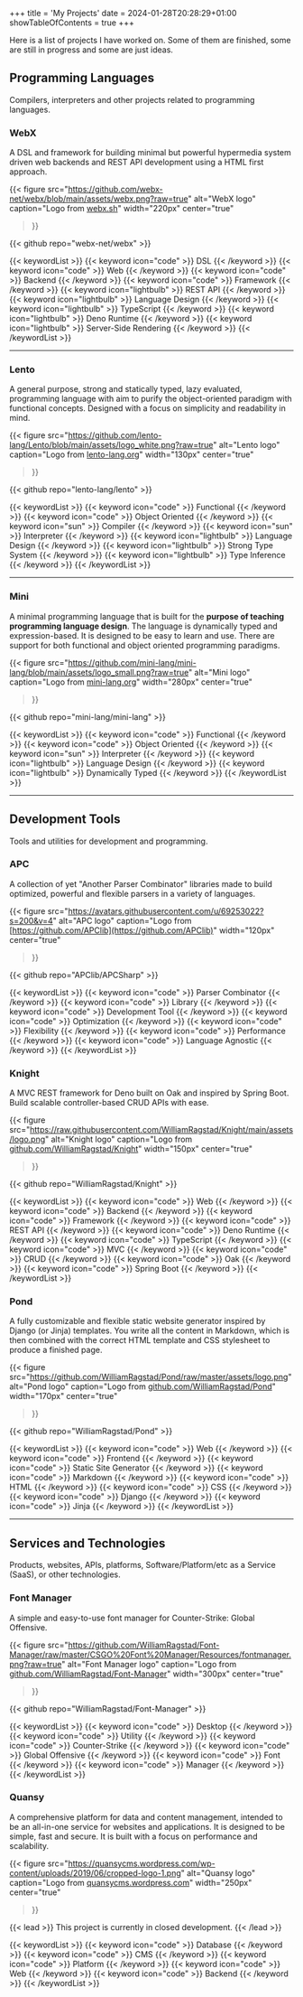 +++
title = 'My Projects'
date = 2024-01-28T20:28:29+01:00
showTableOfContents = true
+++

Here is a list of projects I have worked on. Some of them are finished, some are still in progress and some are just ideas.

## Programming Languages

Compilers, interpreters and other projects related to programming languages.

### WebX

A DSL and framework for building minimal but powerful hypermedia system driven web backends and REST API development using a HTML first approach.

{{< figure
    src="https://github.com/webx-net/webx/blob/main/assets/webx.png?raw=true"
    alt="WebX logo"
    caption="Logo from [webx.sh](https://webx.sh/)"
    width="220px"
    center="true"
>}}

{{< github repo="webx-net/webx" >}}

{{< keywordList >}}
    {{< keyword icon="code" >}} DSL {{< /keyword >}}
    {{< keyword icon="code" >}} Web {{< /keyword >}}
    {{< keyword icon="code" >}} Backend {{< /keyword >}}
    {{< keyword icon="code" >}} Framework {{< /keyword >}}
    {{< keyword icon="lightbulb" >}} REST API {{< /keyword >}}
    {{< keyword icon="lightbulb" >}} Language Design {{< /keyword >}}
    {{< keyword icon="lightbulb" >}} TypeScript {{< /keyword >}}
    {{< keyword icon="lightbulb" >}} Deno Runtime {{< /keyword >}}
    {{< keyword icon="lightbulb" >}} Server-Side Rendering {{< /keyword >}}
{{< /keywordList >}}

---

### Lento

A general purpose, strong and statically typed, lazy evaluated, programming language with aim to purify the object-oriented paradigm with functional concepts. Designed with a focus on simplicity and readability in mind.

{{< figure
    src="https://github.com/lento-lang/Lento/blob/main/assets/logo_white.png?raw=true"
    alt="Lento logo"
    caption="Logo from [lento-lang.org](https://www.lento-lang.org/)"
    width="130px"
    center="true"
>}}

{{< github repo="lento-lang/lento" >}}

{{< keywordList >}}
    {{< keyword icon="code" >}} Functional {{< /keyword >}}
    {{< keyword icon="code" >}} Object Oriented {{< /keyword >}}
    {{< keyword icon="sun" >}} Compiler {{< /keyword >}}
    {{< keyword icon="sun" >}} Interpreter {{< /keyword >}}
    {{< keyword icon="lightbulb" >}} Language Design {{< /keyword >}}
    {{< keyword icon="lightbulb" >}} Strong Type System {{< /keyword >}}
    {{< keyword icon="lightbulb" >}} Type Inference {{< /keyword >}}
    <!--
    {{< keyword icon="github" >}} Open Source {{< /keyword >}}
    {{< keyword icon="circle-info" >}} Programming Language {{< /keyword >}}
    {{< keyword icon="circle-info" >}} LLVM {{< /keyword >}}
    {{< keyword icon="circle-info" >}} Language Implementation {{< /keyword >}}
    {{< keyword icon="circle-info" >}} Virtual Machine {{< /keyword >}}
    {{< keyword icon="circle-info" >}} Bytecode {{< /keyword >}}
    {{< keyword icon="circle-info" >}} Bytecode Interpreter {{< /keyword >}}
    {{< keyword icon="circle-info" >}} Bytecode Compiler {{< /keyword >}}
    {{< keyword icon="circle-info" >}} Imperative {{< /keyword >}}
    {{< keyword icon="circle-info" >}} Statically Typed {{< /keyword >}}
    {{< keyword icon="circle-info" >}} Dynamically Typed {{< /keyword >}}
    {{< keyword icon="circle-info" >}} Type System {{< /keyword >}}
    {{< keyword icon="circle-info" >}} Type Checking {{< /keyword >}}
    {{< keyword icon="circle-info" >}} Type Safety {{< /keyword >}}
    {{< keyword icon="circle-info" >}} Type Soundness {{< /keyword >}}
    {{< keyword icon="circle-info" >}} Type Erasure {{< /keyword >}}
    {{< keyword icon="circle-info" >}} Type Classes {{< /keyword >}}
    {{< keyword icon="circle-info" >}} Generics {{< /keyword >}}
    {{< keyword icon="circle-info" >}} Traits {{< /keyword >}}
    {{< keyword icon="circle-info" >}} Interfaces {{< /keyword >}}
    {{< keyword icon="circle-info" >}} Inheritance {{< /keyword >}}
    {{< keyword icon="circle-info" >}} Polymorphism {{< /keyword >}}
    {{< keyword icon="circle-info" >}} Operator Overloading {{< /keyword >}}
    {{< keyword icon="circle-info" >}} Pattern Matching {{< /keyword >}}
    {{< keyword icon="circle-info" >}} Algebraic Data Types {{< /keyword >}}
    {{< keyword icon="circle-info" >}} Sum Types {{< /keyword >}}
    {{< keyword icon="circle-info" >}} Product Types {{< /keyword >}}
    {{< keyword icon="circle-info" >}} Records {{< /keyword >}}
    {{< keyword icon="circle-info" >}} Modules {{< /keyword >}}
    {{< keyword icon="circle-info" >}} Namespaces {{< /keyword >}}
    {{< keyword icon="circle-info" >}} Packages {{< /keyword >}}
    {{< keyword icon="circle-info" >}} Imports {{< /keyword >}}
    {{< keyword icon="circle-info" >}} Visibility {{< /keyword >}}
    {{< keyword icon="circle-info" >}} Scope {{< /keyword >}}
    {{< keyword icon="circle-info" >}} Garbage Collection {{< /keyword >}}
    {{< keyword icon="circle-info" >}} Memory Management {{< /keyword >}}
    {{< keyword icon="circle-info" >}} Reference Counting {{< /keyword >}}
    {{< keyword icon="circle-info" >}} Automatic Memory Management {{< /keyword >}}
    {{< keyword icon="circle-info" >}} Manual Memory Management {{< /keyword >}}
    {{< keyword icon="circle-info" >}} Memory Safety {{< /keyword >}}
    {{< keyword icon="circle-info" >}} Memory Leaks {{< /keyword >}}
    -->
{{< /keywordList >}}

---

### Mini

A minimal programming language that is built for the **purpose of teaching programming language design**.
The language is dynamically typed and expression-based.
It is designed to be easy to learn and use.
There are support for both functional and object oriented programming paradigms.

{{< figure
    src="https://github.com/mini-lang/mini-lang/blob/main/assets/logo_small.png?raw=true"
    alt="Mini logo"
    caption="Logo from [mini-lang.org](https://www.mini-lang.org/)"
    width="280px"
    center="true"
>}}

{{< github repo="mini-lang/mini-lang" >}}

{{< keywordList >}}
    {{< keyword icon="code" >}} Functional {{< /keyword >}}
    {{< keyword icon="code" >}} Object Oriented {{< /keyword >}}
    {{< keyword icon="sun" >}} Interpreter {{< /keyword >}}
    {{< keyword icon="lightbulb" >}} Language Design {{< /keyword >}}
    {{< keyword icon="lightbulb" >}} Dynamically Typed {{< /keyword >}}
    <!--
    {{< keyword icon="github" >}} Open Source {{< /keyword >}}
    {{< keyword icon="circle-info" >}} Programming Language {{< /keyword >}}
    {{< keyword icon="circle-info" >}} Language Implementation {{< /keyword >}}
    {{< keyword icon="circle-info" >}} Virtual Machine {{< /keyword >}}
    {{< keyword icon="circle-info" >}} Bytecode {{< /keyword >}}
    {{< keyword icon="circle-info" >}} Bytecode Interpreter {{< /keyword >}}
    {{< keyword icon="circle-info" >}} Bytecode Compiler {{< /keyword >}}
    {{< keyword icon="circle-info" >}} Imperative {{< /keyword >}}
    {{< keyword icon="circle-info" >}} Statically Typed {{< /keyword >}}
    {{< keyword icon="circle-info" >}} Dynamically Typed {{< /keyword >}}
    {{< keyword icon="circle-info" >}} Type System {{< /keyword >}}
    {{< keyword icon="circle-info" >}} Type Checking {{< /keyword >}}
    {{< keyword icon="circle-info" >}} Type Safety {{< /keyword >}}
    {{< keyword icon="circle-info" >}} Type Soundness {{< /keyword >}}
    {{< keyword icon="circle-info" >}} Type Erasure {{< /keyword >}}
    {{< keyword icon="circle-info" >}} Type Classes {{< /keyword >}}
    {{< keyword icon="circle-info" >}} Generics {{< /keyword >}}
    {{< keyword icon="circle-info" >}} Traits {{< /keyword >}}
    {{< keyword icon="circle-info" >}} Interfaces {{< /keyword >}}
    {{< keyword icon="circle-info" >}} Inheritance {{< /keyword >}}
    -->
{{< /keywordList >}}

---

## Development Tools

Tools and utilities for development and programming.

### APC

A collection of yet "Another Parser Combinator" libraries made to build optimized, powerful and flexible parsers in a variety of languages.

{{< figure
    src="https://avatars.githubusercontent.com/u/69253022?s=200&v=4"
    alt="APC logo"
    caption="Logo from [https://github.com/APClib](https://github.com/APClib)"
    width="120px"
    center="true"
>}}

{{< github repo="APClib/APCSharp" >}}

{{< keywordList >}}
    {{< keyword icon="code" >}} Parser Combinator {{< /keyword >}}
    {{< keyword icon="code" >}} Library {{< /keyword >}}
    {{< keyword icon="code" >}} Development Tool {{< /keyword >}}
    {{< keyword icon="code" >}} Optimization {{< /keyword >}}
    {{< keyword icon="code" >}} Flexibility {{< /keyword >}}
    {{< keyword icon="code" >}} Performance {{< /keyword >}}
    {{< keyword icon="code" >}} Language Agnostic {{< /keyword >}}
{{< /keywordList >}}

### Knight

A MVC REST framework for Deno built on Oak and inspired by Spring Boot.
Build scalable controller-based CRUD APIs with ease.

{{< figure
    src="https://raw.githubusercontent.com/WilliamRagstad/Knight/main/assets/logo.png"
    alt="Knight logo"
    caption="Logo from [github.com/WilliamRagstad/Knight](https://github.com/WilliamRagstad/Knight)"
    width="150px"
    center="true"
>}}

{{< github repo="WilliamRagstad/Knight" >}}

{{< keywordList >}}
    {{< keyword icon="code" >}} Web {{< /keyword >}}
    {{< keyword icon="code" >}} Backend {{< /keyword >}}
    {{< keyword icon="code" >}} Framework {{< /keyword >}}
    {{< keyword icon="code" >}} REST API {{< /keyword >}}
    {{< keyword icon="code" >}} Deno Runtime {{< /keyword >}}
    {{< keyword icon="code" >}} TypeScript {{< /keyword >}}
    {{< keyword icon="code" >}} MVC {{< /keyword >}}
    {{< keyword icon="code" >}} CRUD {{< /keyword >}}
    {{< keyword icon="code" >}} Oak {{< /keyword >}}
    {{< keyword icon="code" >}} Spring Boot {{< /keyword >}}
{{< /keywordList >}}

### Pond

A fully customizable and flexible static website generator inspired by Django (or Jinja) templates.
You write all the content in Markdown, which is then combined with the correct HTML template and CSS stylesheet to produce a finished page.

{{< figure
    src="https://github.com/WilliamRagstad/Pond/raw/master/assets/logo.png"
    alt="Pond logo"
    caption="Logo from [github.com/WilliamRagstad/Pond](https://github.com/WilliamRagstad/Pond)"
    width="170px"
    center="true"
>}}

{{< github repo="WilliamRagstad/Pond" >}}

{{< keywordList >}}
    {{< keyword icon="code" >}} Web {{< /keyword >}}
    {{< keyword icon="code" >}} Frontend {{< /keyword >}}
    {{< keyword icon="code" >}} Static Site Generator {{< /keyword >}}
    {{< keyword icon="code" >}} Markdown {{< /keyword >}}
    {{< keyword icon="code" >}} HTML {{< /keyword >}}
    {{< keyword icon="code" >}} CSS {{< /keyword >}}
    {{< keyword icon="code" >}} Django {{< /keyword >}}
    {{< keyword icon="code" >}} Jinja {{< /keyword >}}
{{< /keywordList >}}

---

## Services and Technologies

Products, websites, APIs, platforms, Software/Platform/etc as a Service (SaaS), or other technologies.

### Font Manager

A simple and easy-to-use font manager for Counter-Strike: Global Offensive.

{{< figure
    src="https://github.com/WilliamRagstad/Font-Manager/raw/master/CSGO%20Font%20Manager/Resources/fontmanager.png?raw=true"
    alt="Font Manager logo"
    caption="Logo from [github.com/WilliamRagstad/Font-Manager](https://github.com/WilliamRagstad/Font-Manager)"
    width="300px"
    center="true"
>}}

{{< github repo="WilliamRagstad/Font-Manager" >}}

{{< keywordList >}}
	{{< keyword icon="code" >}} Desktop {{< /keyword >}}
	{{< keyword icon="code" >}} Utility {{< /keyword >}}
	{{< keyword icon="code" >}} Counter-Strike {{< /keyword >}}
	{{< keyword icon="code" >}} Global Offensive {{< /keyword >}}
	{{< keyword icon="code" >}} Font {{< /keyword >}}
	{{< keyword icon="code" >}} Manager {{< /keyword >}}
{{< /keywordList >}}

### Quansy

A comprehensive platform for data and content management, intended to be an all-in-one service for websites and applications.
It is designed to be simple, fast and secure.
It is built with a focus on performance and scalability.

{{< figure
    src="https://quansycms.wordpress.com/wp-content/uploads/2019/06/cropped-logo-1.png"
    alt="Quansy logo"
    caption="Logo from [quansycms.wordpress.com](https://quansycms.wordpress.com/)"
    width="250px"
    center="true"
>}}

{{< lead >}}
This project is currently in closed development.
{{< /lead >}}

{{< keywordList >}}
    {{< keyword icon="code" >}} Database {{< /keyword >}}
    {{< keyword icon="code" >}} CMS {{< /keyword >}}
    {{< keyword icon="code" >}} Platform {{< /keyword >}}
    {{< keyword icon="code" >}} Web {{< /keyword >}}
    {{< keyword icon="code" >}} Backend {{< /keyword >}}
{{< /keywordList >}}
